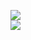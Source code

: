 [![](https://img.shields.io/badge/Made%20With-Github%20Spray-lightgrey.svg?style=for-the-badge&logo=github)](https://github.com/Annihil/github-spray#4127)  
[![](https://i.imgur.com/2DrTn0Z.gif)](https://github.com/Annihil/github-spray)